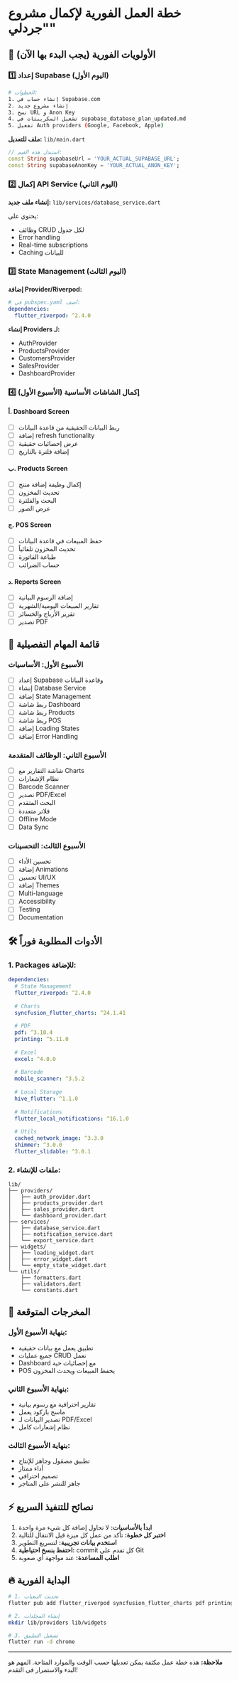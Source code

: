 # خطة العمل الفورية لإكمال مشروع "جردلي"

## 🚀 الأولويات الفورية (يجب البدء بها الآن)

### 1️⃣ إعداد Supabase (اليوم الأول)
```bash
# الخطوات:
1. إنشاء حساب في Supabase.com
2. إنشاء مشروع جديد
3. نسخ URL و Anon Key
4. تشغيل السكريبتات في supabase_database_plan_updated.md
5. تفعيل Auth providers (Google, Facebook, Apple)
```

**ملف للتعديل:** `lib/main.dart`
```dart
// استبدل هذه القيم:
const String supabaseUrl = 'YOUR_ACTUAL_SUPABASE_URL';
const String supabaseAnonKey = 'YOUR_ACTUAL_ANON_KEY';
```

### 2️⃣ إكمال API Service (اليوم الثاني)
**إنشاء ملف جديد:** `lib/services/database_service.dart`

يحتوي على:
- وظائف CRUD لكل جدول
- Error handling
- Real-time subscriptions
- Caching للبيانات

### 3️⃣ State Management (اليوم الثالث)
**إضافة Provider/Riverpod:**
```yaml
# في pubspec.yaml أضف:
dependencies:
  flutter_riverpod: ^2.4.0
```

**إنشاء Providers لـ:**
- AuthProvider
- ProductsProvider
- CustomersProvider
- SalesProvider
- DashboardProvider

### 4️⃣ إكمال الشاشات الأساسية (الأسبوع الأول)

#### أ. Dashboard Screen
- [ ] ربط البيانات الحقيقية من قاعدة البيانات
- [ ] إضافة refresh functionality
- [ ] عرض إحصائيات حقيقية
- [ ] إضافة فلترة بالتاريخ

#### ب. Products Screen
- [ ] إكمال وظيفة إضافة منتج
- [ ] تحديث المخزون
- [ ] البحث والفلترة
- [ ] عرض الصور

#### ج. POS Screen
- [ ] حفظ المبيعات في قاعدة البيانات
- [ ] تحديث المخزون تلقائياً
- [ ] طباعة الفاتورة
- [ ] حساب الضرائب

#### د. Reports Screen
- [ ] إضافة الرسوم البيانية
- [ ] تقارير المبيعات اليومية/الشهرية
- [ ] تقرير الأرباح والخسائر
- [ ] تصدير PDF

## 📝 قائمة المهام التفصيلية

### الأسبوع الأول: الأساسيات
- [ ] إعداد Supabase وقاعدة البيانات
- [ ] إنشاء Database Service
- [ ] إضافة State Management
- [ ] ربط شاشة Dashboard
- [ ] ربط شاشة Products
- [ ] ربط شاشة POS
- [ ] إضافة Loading States
- [ ] إضافة Error Handling

### الأسبوع الثاني: الوظائف المتقدمة
- [ ] شاشة التقارير مع Charts
- [ ] نظام الإشعارات
- [ ] Barcode Scanner
- [ ] تصدير PDF/Excel
- [ ] البحث المتقدم
- [ ] فلاتر متعددة
- [ ] Offline Mode
- [ ] Data Sync

### الأسبوع الثالث: التحسينات
- [ ] تحسين الأداء
- [ ] إضافة Animations
- [ ] تحسين UI/UX
- [ ] إضافة Themes
- [ ] Multi-language
- [ ] Accessibility
- [ ] Testing
- [ ] Documentation

## 🛠️ الأدوات المطلوبة فوراً

### 1. Packages للإضافة:
```yaml
dependencies:
  # State Management
  flutter_riverpod: ^2.4.0
  
  # Charts
  syncfusion_flutter_charts: ^24.1.41
  
  # PDF
  pdf: ^3.10.4
  printing: ^5.11.0
  
  # Excel
  excel: ^4.0.0
  
  # Barcode
  mobile_scanner: ^3.5.2
  
  # Local Storage
  hive_flutter: ^1.1.0
  
  # Notifications
  flutter_local_notifications: ^16.1.0
  
  # Utils
  cached_network_image: ^3.3.0
  shimmer: ^3.0.0
  flutter_slidable: ^3.0.1
```

### 2. ملفات للإنشاء:
```
lib/
├── providers/
│   ├── auth_provider.dart
│   ├── products_provider.dart
│   ├── sales_provider.dart
│   └── dashboard_provider.dart
├── services/
│   ├── database_service.dart
│   ├── notification_service.dart
│   └── export_service.dart
├── widgets/
│   ├── loading_widget.dart
│   ├── error_widget.dart
│   └── empty_state_widget.dart
└── utils/
    ├── formatters.dart
    ├── validators.dart
    └── constants.dart
```

## 🎯 المخرجات المتوقعة

### بنهاية الأسبوع الأول:
- تطبيق يعمل مع بيانات حقيقية
- جميع عمليات CRUD تعمل
- Dashboard مع إحصائيات حية
- POS يحفظ المبيعات ويحدث المخزون

### بنهاية الأسبوع الثاني:
- تقارير احترافية مع رسوم بيانية
- ماسح باركود يعمل
- تصدير البيانات لـ PDF/Excel
- نظام إشعارات كامل

### بنهاية الأسبوع الثالث:
- تطبيق مصقول وجاهز للإنتاج
- أداء ممتاز
- تصميم احترافي
- جاهز للنشر على المتاجر

## ⚡ نصائح للتنفيذ السريع

1. **ابدأ بالأساسيات:** لا تحاول إضافة كل شيء مرة واحدة
2. **اختبر كل خطوة:** تأكد من عمل كل ميزة قبل الانتقال للتالية
3. **استخدم بيانات تجريبية:** لتسريع التطوير
4. **احتفظ بنسخ احتياطية:** commit كل تقدم على Git
5. **اطلب المساعدة:** عند مواجهة أي صعوبة

## 🔥 البداية الفورية

```bash
# 1. تحديث التبعيات
flutter pub add flutter_riverpod syncfusion_flutter_charts pdf printing excel mobile_scanner hive_flutter flutter_local_notifications cached_network_image shimmer flutter_slidable

# 2. إنشاء المجلدات
mkdir lib/providers lib/widgets

# 3. تشغيل التطبيق
flutter run -d chrome
```

---

**ملاحظة:** هذه خطة عمل مكثفة يمكن تعديلها حسب الوقت والموارد المتاحة. المهم هو البدء والاستمرار في التقدم!